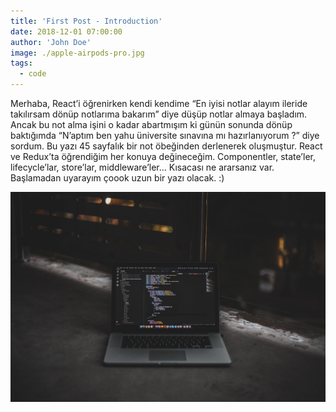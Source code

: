 ```yaml
---
title: 'First Post - Introduction'
date: 2018-12-01 07:00:00
author: 'John Doe'
image: ./apple-airpods-pro.jpg
tags:
  - code
---
```


Merhaba,
React’i öğrenirken kendi kendime “En iyisi notlar alayım ileride takılırsam dönüp notlarıma bakarım” diye düşüp notlar almaya başladım. Ancak bu not alma işini o kadar abartmışım ki günün sonunda dönüp baktığımda “N’aptım ben yahu üniversite sınavına mı hazırlanıyorum ?” diye sordum. Bu yazı 45 sayfalık bir not öbeğinden derlenerek oluşmuştur. React ve Redux’ta öğrendiğim her konuya değineceğim. Componentler, state’ler, lifecycle’lar, store’lar, middleware’ler… Kısacası ne ararsanız var. Başlamadan uyarayım çoook uzun bir yazı olacak. :)

![Tux, the Linux mascot](./my-desk.jpg)